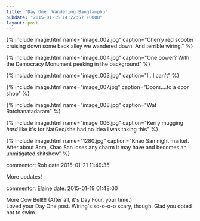 ```yaml
---
title: "Day One: Wandering Banglamphu"
pubdate: "2015-01-15 14:22:57 +0000"
layout: post
---
```


{% include image.html name="image_002.jpg" caption="Cherry red scooter cruising down some back alley we wandered down. And terrible wiring." %}

{% include image.html name="image_004.jpg" caption="One power? With the Democracy Monument peeking in the background" %}

{% include image.html name="image_003.jpg" caption="I...I can't" %}

{% include image.html name="image_007.jpg" caption="Doors....to a door shop" %}

{% include image.html name="image_008.jpg" caption="Wat Ratchanatadaram" %}

{% include image.html name="image_006.jpg" caption="Kerry mugging *hard* like it's for NatGeo/she had no idea I was taking this" %}

{% include image.html name="1280.jpg" caption="Khao San night market. After about 8pm, Khao San loses any charm it may have and becomes an unmitigated shitshow" %}


commentor: Rob
date:2015-01-21 11:49:35

More updates!

commentor: Elaine
date: 2015-01-19 01:48:00

More Cow Bell!!! (After all, it's Day Four, your time.)<br />Loved your Day One post. Wiring's so-o-o-o scary, though. Glad you opted not to swim.